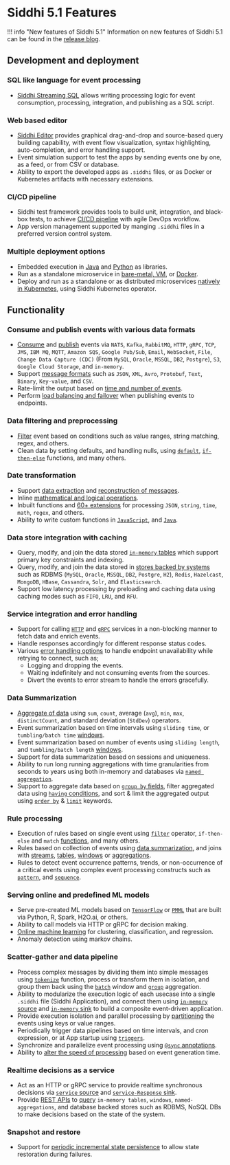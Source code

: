 # Siddhi 5.1 Features

!!! info "New features of Siddhi 5.1"
    Information on new features of Siddhi 5.1 can be found in the [release blog](https://medium.com/siddhi-io/whats-new-in-siddhi-cnsp-5-1-0-331b7e185d24).
        
## Development and deployment

### SQL like language for event processing
   
- [Siddhi Streaming SQL](../query-guide/) allows writing processing logic for event consumption, processing, integration, and publishing as a SQL script.

### Web based editor

- [Siddhi Editor](../tooling/) provides graphical drag-and-drop and source-based query building capability, with event flow visualization, syntax highlighting, auto-completion, and error handling support. 
- Event simulation support to test the apps by sending events one by one, as a feed, or from CSV or database. 
- Ability to export the developed apps as `.siddhi` files, or as Docker or Kubernetes artifacts with necessary extensions.

### CI/CD pipeline 

- Siddhi test framework provides tools to build unit, integration, and black-box tests, to achieve [CI/CD pipeline](https://medium.com/siddhi-io/building-an-efficient-ci-cd-pipeline-for-siddhi-c33150721b5d) with agile DevOps workflow. 
- App version management supported by manging `.siddhi` files in a preferred version control system.

### Multiple deployment options

- Embedded execution in [Java](../siddhi-as-a-java-library/) and [Python](../siddhi-as-a-python-library) as libraries.
- Run as a standalone microservice in [bare-metal, VM](../siddhi-as-a-local-microservice/), or [Docker](../siddhi-as-a-docker-microservice/).
- Deploy and run as a standalone or as distributed microservices [natively in Kubernetes](../siddhi-as-a-kubernetes-microservice/), using Siddhi Kubernetes operator. 

## Functionality 

### Consume and publish events with various data formats

- [Consume](../query-guide/#source) and [publish](../query-guide/#sink) events via `NATS`, `Kafka`, `RabbitMQ`, `HTTP`, `gRPC`, `TCP`, `JMS`, `IBM MQ`, `MQTT`, `Amazon SQS`, `Google Pub/Sub`, `Email`, `WebSocket`, `File`, `Change Data Capture (CDC)` (From `MySQL`, `Oracle`, `MSSQL`, `DB2`, `Postgre`), `S3`, `Google Cloud Storage`, and `in-memory`.
- Support [message formats](../query-guide/#source-mapper) such as `JSON`, `XML`, `Avro`, `Protobuf`, `Text`, `Binary`, `Key-value`, and `CSV`.
- Rate-limit the output based on [time and number of events](../query-guide/#output-rate-limiting). 
- Perform [load balancing and failover](../query-guide/#distributed-sink) when publishing events to endpoints.

### Data filtering and preprocessing    
                
- [Filter](../query-guide/#filter) event based on conditions such as value ranges, string matching, regex, and others.
- Clean data by setting defaults, and handling nulls, using [`default`](../api/latest/#default-function), [`if-then-else`](../api/latest/#ifthenelse-function) functions, and many others.

### Date transformation

- Support [data extraction](../api/latest/#getbool-function) and [reconstruction of messages](../api/latest/#group-aggregate-function).
- Inline [mathematical and logical operations](../query-guide/#select).
- Inbuilt functions and [60+ extensions](../extensions/#available-extensions) for processing `JSON`, `string`, `time`, `math`, `regex`, and others.
- Ability to write custom functions in [`JavaScript`](../query-guide/#script), and [`Java`](../extensions/#writing-custom-extensions).

### Data store integration with caching

- Query, modify, and join the data stored [`in-memory` tables](../query-guide/#table) which support primary key constraints and indexing.
- Query, modify, and join the data stored in [stores backed by systems](../query-guide/#store) such as RDBMS (`MySQL`, `Oracle`, `MSSQL`, `DB2`, `Postgre`, `H2`), `Redis`, `Hazelcast`, `MongoDB`, `HBase`, `Cassandra`, `Solr`, and `Elasticsearch`. 
- Support low latency processing by preloading and caching data using caching modes such as `FIFO`, `LRU`, and `RFU`.

### Service integration and error handling

- Support for calling [`HTTP`](../api/latest/#http-call-sink) and [`gRPC`](../api/latest/#grpc-call-sink) services in a non-blocking manner to fetch data and enrich events.
- Handle responses accordingly for different response status codes.
- Various [error handling options](../query-guide/#error-handling) to handle endpoint unavailability while retrying to connect, such as;
    - Logging and dropping the events.
    - Waiting indefinitely and not consuming events from the sources. 
    - Divert the events to error stream to handle the errors gracefully.  

### Data Summarization

- [Aggregate of data](../query-guide/#aggregate-function) using `sum`, `count`, average (`avg`), `min`, `max`, `distinctCount`, and standard deviation (`StdDev`) operators.     
- Event summarization based on time intervals using `sliding time`, or `tumbling/batch time` [windows](../query-guide/#window).
- Event summarization based on number of events using `sliding length`, and `tumbling/batch length` [windows](../query-guide/#window).
- Support for data summarization based on sessions and uniqueness. 
- Ability to run long running aggregations with time granularities from seconds to years using both in-memory and databases via [`named aggregation`](../query-guide/#named-aggregation).
- Support to aggregate data based on [`group by` fields](../query-guide/#group-by), filter aggregated data using [`having` conditions](../query-guide/#having), and sort & limit the aggregated output using [`order by`](../query-guide/#order-by) & [`limit`](../query-guide/#limit-offset) keywords.

### Rule processing

- Execution of rules based on single event using [`filter`](../query-guide/#filter) operator, `if-then-else` and `match` [functions](../query-guide/#function), and many others.
- Rules based on collection of events using [data summarization](../query-guide/#aggregate-function), and joins with [streams](../query-guide/#join-stream), [tables](../query-guide/#join-table), [windows](../query-guide/#join-named-window) or [aggregations](../query-guide/#join-named-aggregation).
- Rules to detect event occurrence patterns, trends, or non-occurrence of a critical events using complex event processing constructs such as [`pattern`](../query-guide/#pattern), and [`sequence`](../query-guide/#sequence). 

### Serving online and predefined ML models

- Serve pre-created ML models based on [`TensorFlow`](https://siddhi-io.github.io/siddhi-execution-tensorflow/) or [`PMML`](https://siddhi-io.github.io/siddhi-gpl-execution-pmml/) that are built via Python, R, Spark, H2O.ai, or others. 
- Ability to call models via HTTP or gRPC for decision making. 
- [Online machine learning](https://siddhi-io.github.io/siddhi-execution-streamingml/) for clustering, classification, and regression. 
- Anomaly detection using markov chains.

### Scatter-gather and data pipeline

- Process complex messages by dividing them into simple messages using [`tokenize`](../api/latest/#tokenize-stream-processor) function, process or transform them in isolation, and group them back using the [`batch`](../api/latest/#batch-window) window and [`group`](../api/latest/#group-aggregate-function) aggregation.
- Ability to modularize the execution logic of each usecase into a single `.siddhi` file (Siddhi Application), and connect them using [`in-memory` source](../api/latest/#inmemory-source) and [`in-memory` sink](../api/latest/#inmemory-sink) to build a composite event-driven application.     
- Provide execution isolation and parallel processing by [partitioning](../query-guide/#partition) the events using keys or value ranges.
- Periodically trigger data pipelines based on time intervals, and cron expression, or at App startup using [`triggers`](../query-guide/#trigger). 
- Synchronize and parallelize event processing using [`@sync` annotations](../query-guide/#threading-and-synchronization). 
- Ability to [alter the speed of processing](../query-guide/#event-playback) based on event generation time.

### Realtime decisions as a service

- Act as an HTTP or gRPC service to provide realtime synchronous decisions via [`service` source](../api/latest/#http-service-source) and [`service-Response` sink](../api/latest/#http-service-response-sink).    
- Provide [REST APIs](../rest-guides/on-demand-query-api/) to [query](../query-guide/#on-demand-query) `in-memory tables`, `windows`, `named-aggregations`, and database backed stores such as RDBMS, NoSQL DBs to make decisions based on the state of the system.

### Snapshot and restore

- Support for [periodic incremental state persistence](../config-guide/#configuring-periodic-state-persistence) to allow state restoration during failures.
